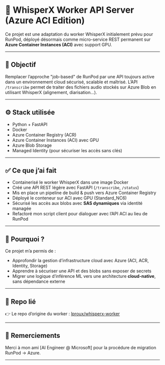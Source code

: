 # 🧠 WhisperX Worker API Server (Azure ACI Edition)

Ce projet est une adaptation du worker WhisperX initialement prévu pour RunPod, déployé désormais comme micro-service REST permanent sur **Azure Container Instances (ACI)** avec support GPU.

---

## 🎯 Objectif

Remplacer l’approche "job-based" de RunPod par une API toujours active dans un environnement cloud sécurisé, scalable et maîtrisé. L’API `/transcribe` permet de traiter des fichiers audio stockés sur Azure Blob en utilisant WhisperX (alignement, diarisation…).

---

## ⚙️ Stack utilisée

- Python + FastAPI
- Docker
- Azure Container Registry (ACR)
- Azure Container Instances (ACI) avec GPU
- Azure Blob Storage
- Managed Identity (pour sécuriser les accès sans clés)

---

## ✅ Ce que j’ai fait

- Containerisé le worker WhisperX dans une image Docker
- Créé une API REST légère avec FastAPI (`/transcribe`, `/status`)
- Mis en place un pipeline de build & push vers Azure Container Registry
- Déployé le conteneur sur ACI avec GPU (Standard_NC6)
- Sécurisé les accès aux blobs avec **SAS dynamiques** via identité managée
- Refactoré mon script client pour dialoguer avec l’API ACI au lieu de RunPod

---

## 📌 Pourquoi ?

Ce projet m’a permis de :

- Approfondir la gestion d’infrastructure cloud avec Azure (ACI, ACR, Identity, Storage)
- Apprendre à sécuriser une API et des blobs sans exposer de secrets
- Migrer une logique d’inférence ML vers une architecture **cloud-native**, sans dépendance externe

---

## 🔗 Repo lié

👉 Le repo d’origine du worker : [lproux/whisperx-worker](https://github.com/lproux/whisperx-worker)

---

## 🙏 Remerciements

Merci à mon ami [AI Engineer @ Microsoft] pour la procédure de migration RunPod → Azure.

---


